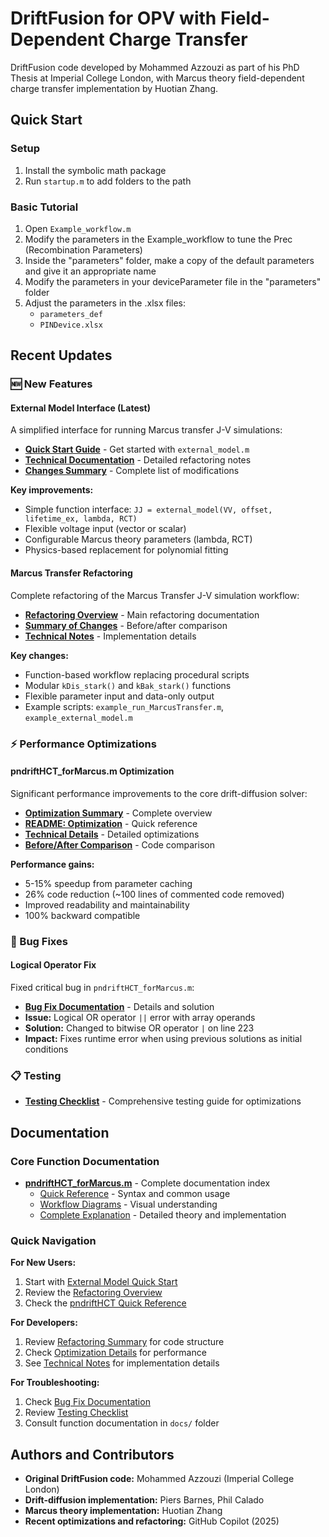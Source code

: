 # DriftFusion for OPV with Field-Dependent Charge Transfer

DriftFusion code developed by Mohammed Azzouzi as part of his PhD Thesis at Imperial College London, with Marcus theory field-dependent charge transfer implementation by Huotian Zhang.

## Quick Start

### Setup

1. Install the symbolic math package
2. Run `startup.m` to add folders to the path

### Basic Tutorial

1. Open `Example_workflow.m`
2. Modify the parameters in the Example_workflow to tune the Prec (Recombination Parameters)
3. Inside the "parameters" folder, make a copy of the default parameters and give it an appropriate name
4. Modify the parameters in your deviceParameter file in the "parameters" folder
5. Adjust the parameters in the .xlsx files:
   - `parameters_def`
   - `PINDevice.xlsx`

## Recent Updates

### 🆕 New Features

#### External Model Interface (Latest)
A simplified interface for running Marcus transfer J-V simulations:
- **[Quick Start Guide](EXTERNAL_MODEL_QUICKSTART.md)** - Get started with `external_model.m`
- **[Technical Documentation](EXTERNAL_MODEL_REFACTORING.md)** - Detailed refactoring notes
- **[Changes Summary](CHANGES_SUMMARY.txt)** - Complete list of modifications

**Key improvements:**
- Simple function interface: `JJ = external_model(VV, offset, lifetime_ex, lambda, RCT)`
- Flexible voltage input (vector or scalar)
- Configurable Marcus theory parameters (lambda, RCT)
- Physics-based replacement for polynomial fitting

#### Marcus Transfer Refactoring
Complete refactoring of the Marcus Transfer J-V simulation workflow:
- **[Refactoring Overview](README_REFACTORING.md)** - Main refactoring documentation
- **[Summary of Changes](REFACTORING_SUMMARY.md)** - Before/after comparison
- **[Technical Notes](REFACTORING_NOTES.md)** - Implementation details

**Key changes:**
- Function-based workflow replacing procedural scripts
- Modular `kDis_stark()` and `kBak_stark()` functions
- Flexible parameter input and data-only output
- Example scripts: `example_run_MarcusTransfer.m`, `example_external_model.m`

### ⚡ Performance Optimizations

#### pndriftHCT_forMarcus.m Optimization
Significant performance improvements to the core drift-diffusion solver:
- **[Optimization Summary](OPTIMIZATION_SUMMARY.md)** - Complete overview
- **[README: Optimization](docs/README_OPTIMIZATION.md)** - Quick reference
- **[Technical Details](docs/pndriftHCT_forMarcus_optimizations.md)** - Detailed optimizations
- **[Before/After Comparison](docs/BEFORE_AFTER_COMPARISON.md)** - Code comparison

**Performance gains:**
- 5-15% speedup from parameter caching
- 26% code reduction (~100 lines of commented code removed)
- Improved readability and maintainability
- 100% backward compatible

### 🐛 Bug Fixes

#### Logical Operator Fix
Fixed critical bug in `pndriftHCT_forMarcus.m`:
- **[Bug Fix Documentation](BUGFIX_LOGICAL_OPERATOR.md)** - Details and solution
- **Issue:** Logical OR operator `||` error with array operands
- **Solution:** Changed to bitwise OR operator `|` on line 223
- **Impact:** Fixes runtime error when using previous solutions as initial conditions

### 📋 Testing

- **[Testing Checklist](TESTING_CHECKLIST.md)** - Comprehensive testing guide for optimizations

## Documentation

### Core Function Documentation
- **[pndriftHCT_forMarcus.m](docs/README.md)** - Complete documentation index
  - [Quick Reference](docs/pndriftHCT_forMarcus_quick_reference.md) - Syntax and common usage
  - [Workflow Diagrams](docs/pndriftHCT_forMarcus_workflow.md) - Visual understanding
  - [Complete Explanation](docs/pndriftHCT_forMarcus_explanation.md) - Detailed theory and implementation

### Quick Navigation

**For New Users:**
1. Start with [External Model Quick Start](EXTERNAL_MODEL_QUICKSTART.md)
2. Review the [Refactoring Overview](README_REFACTORING.md)
3. Check the [pndriftHCT Quick Reference](docs/pndriftHCT_forMarcus_quick_reference.md)

**For Developers:**
1. Review [Refactoring Summary](REFACTORING_SUMMARY.md) for code structure
2. Check [Optimization Details](docs/pndriftHCT_forMarcus_optimizations.md) for performance
3. See [Technical Notes](REFACTORING_NOTES.md) for implementation details

**For Troubleshooting:**
1. Check [Bug Fix Documentation](BUGFIX_LOGICAL_OPERATOR.md)
2. Review [Testing Checklist](TESTING_CHECKLIST.md)
3. Consult function documentation in `docs/` folder

## Authors and Contributors

- **Original DriftFusion code:** Mohammed Azzouzi (Imperial College London)
- **Drift-diffusion implementation:** Piers Barnes, Phil Calado
- **Marcus theory implementation:** Huotian Zhang
- **Recent optimizations and refactoring:** GitHub Copilot (2025)


